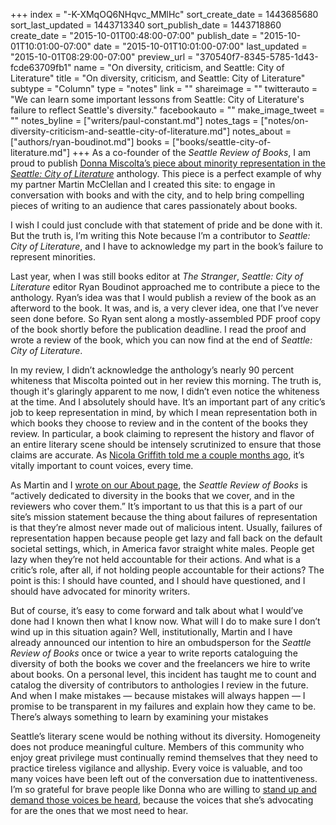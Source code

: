 +++
index = "-K-XMqOQ6NHqvc_MMlHc"
sort_create_date = 1443685680
sort_last_updated = 1443713340
sort_publish_date = 1443718860
create_date = "2015-10-01T00:48:00-07:00"
publish_date = "2015-10-01T10:01:00-07:00"
date = "2015-10-01T10:01:00-07:00"
last_updated = "2015-10-01T08:29:00-07:00"
preview_url = "370540f7-8345-5785-1d43-fcde63709fb1"
name = "On diversity, criticism, and Seattle: City of Literature"
title = "On diversity, criticism, and Seattle: City of Literature"
subtype = "Column"
type = "notes"
link = ""
shareimage = ""
twitterauto = "We can learn some important lessons from Seattle: City of Literature's failure to reflect Seattle's diversity."
facebookauto = ""
make_image_tweet = ""
notes_byline = ["writers/paul-constant.md"]
notes_tags = ["notes/on-diversity-criticism-and-seattle-city-of-literature.md"]
notes_about = ["authors/ryan-boudinot.md"]
books = ["books/seattle-city-of-literature.md"]
+++
As a co-founder of the *Seattle Review of Books*, I am proud to publish [Donna Miscolta’s piece about minority representation in the *Seattle: City of Literature*](http://seattlereviewofbooks.com/reviews/reflections-by-and-about-white-people/) anthology. This piece is a perfect example of why my partner Martin McClellan and I created this site: to engage in conversation with books and with the city, and to help bring compelling pieces of writing to an audience that cares passionately about books.
 
I wish I could just conclude with that statement of pride and be done with it. But the truth is, I’m writing this Note because I’m a contributor to *Seattle: City of Literature*, and I have to acknowledge my part in the book’s failure to represent minorities. 

Last year, when I was still books editor at *The Stranger*, *Seattle: City of Literature* editor Ryan Boudinot approached me to contribute a piece to the anthology. Ryan’s idea was that I would publish a review of the book as an afterword to the book. It was, and is, a very clever idea, one that I’ve never seen done before. So Ryan sent along a mostly-assembled PDF proof copy of the book shortly before the publication deadline. I read the proof and wrote a review of the book, which you can now find at the end of *Seattle: City of Literature*.

In my review, I didn’t acknowledge the anthology’s nearly 90 percent whiteness that Miscolta pointed out in her review this morning. The truth is, though it's glaringly apparent to me now, I didn’t even notice the whiteness at the time. And I absolutely should have. It’s an important part of any critic’s job to keep representation in mind, by which I mean representation both in which books they choose to review and in the content of the books they review. In particular, a book claiming to represent the history and flavor of an entire literary scene should be intensely scrutinized to ensure that those claims are accurate. As [Nicola Griffith told me a couple months ago](http://seattlereviewofbooks.com/notes/2015/07/27/talking-with-nicola-griffith-about-the-importance-of-counting-womens-stories/), it’s vitally important to count voices, every time.

As Martin and I [wrote on our About page](http://seattlereviewofbooks.com/about/), the *Seattle Review of Books* is “actively dedicated to diversity in the books that we cover, and in the reviewers who cover them.” It’s important to us that this is a part of our site’s mission statement because the thing about failures of representation is that they’re almost never made out of malicious intent. Usually, failures of representation happen because people get lazy and fall back on the default societal settings, which, in America favor straight white males. People get lazy when they’re not held accountable for their actions. And what is a critic’s role, after all, if not holding people accountable for their actions? The point is this: I should have counted, and I should have questioned, and I should have advocated for minority writers.

But of course, it’s easy to come forward and talk about what I would’ve done had I known then what I know now. What will I do to make sure I don’t wind up in this situation again? Well, institutionally, Martin and I have already announced our intention to hire an ombudsperson for the *Seattle Review of Books* once or twice a year to write reports cataloguing the diversity of both the books we cover and the freelancers we hire to write about books. On a personal level, this incident has taught me to count and catalog the diversity of contributors to anthologies I review in the future. And when I make mistakes — because mistakes will always happen — I promise to be transparent in my failures and explain how they came to be. There’s always something to learn by examining your mistakes

Seattle’s literary scene would be nothing without its diversity. Homogeneity does not produce meaningful culture. Members of this community who enjoy great privilege must continually remind themselves that they need to practice tireless vigilance and allyship. Every voice  is valuable, and too many voices have been left out of the conversation due to inattentiveness. I’m so grateful for brave people like Donna who are willing to [stand up and demand those voices be heard](http://seattlereviewofbooks.com/reviews/reflections-by-and-about-white-people/), because the voices that she’s advocating for are the ones that we most need to hear.